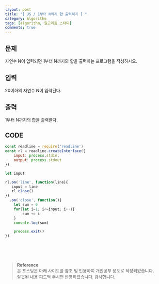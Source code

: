 ```yaml
---
layout: post
title: "[ JS / 1부터 N까지 합 출력하기 ] "
category: Algorithm
tags: [algorithm, 알고리즘 스터디]
comments: true
---
```


## 문제
자연수 N이 입력되면 1부터 N까지의 합을 출력하는 프로그램을 작성하시오.

## 입력
20이하의 자연수 N이 입력된다.

## 출력
1부터 N까지의 합을 출력한다.

## CODE
```javascript
const readline = require('readline')
const rl = readline.createInterface({
    input: process.stdin,
    output: process.stdout
})

let input

rl.on('line', function(line){
   input = line
   rl.close()
})
  .on('close', function(){
    let sum = 0
    for(let i=1; i<=input; i++){
        sum += i
    }
    console.log(sum)

    process.exit()
})
```

<br>
<br>
<br>

>**Reference**   
본 포스팅은 아래 사이트를 참조 및 인용하여 개인공부 용도로 작성되었습니다.   
잘못된 내용 피드백 주시면 반영하겠습니다. 감사합니다.   
[]()